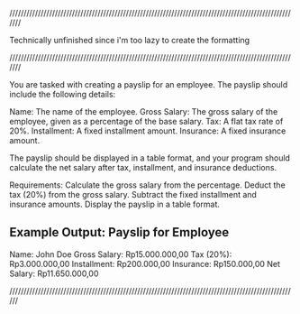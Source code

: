 ///////////////////////////////////////////////////////////////////////////////////////////////////////

Technically unfinished since i'm too lazy to create the formatting

///////////////////////////////////////////////////////////////////////////////////////////////////////

You are tasked with creating a payslip for an employee. The payslip should include the following details:

  Name: The name of the employee.
  Gross Salary: The gross salary of the employee, given as a percentage of the base salary.
  Tax: A flat tax rate of 20%.
  Installment: A fixed installment amount.
  Insurance: A fixed insurance amount.

The payslip should be displayed in a table format, and your program should calculate
the net salary after tax, installment, and insurance deductions.

Requirements:
  Calculate the gross salary from the percentage.
  Deduct the tax (20%) from the gross salary.
  Subtract the fixed installment and insurance amounts.
  Display the payslip in a table format.

Example Output:
  Payslip for Employee
  ---------------------
  Name: John Doe
  Gross Salary: Rp15.000.000,00
  Tax (20%): Rp3.000.000,00
  Installment: Rp200.000,00
  Insurance: Rp150.000,00
  Net Salary: Rp11.650.000,00

//////////////////////////////////////////////////////////////////////////////////////////////////////
